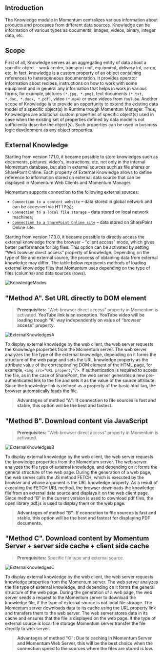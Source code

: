 ## Introduction

The Knowledge module in Momentum centralizes various information about products and processes from different data sources. Knowledge can be information of various types as documents, images, videos, binary, integer data, etc. 

## Scope 

First of all, Knowledge serves as an aggregating entity of data about a specific object – work center, transport unit, equipment, delivery lot, cargo, etc. In fact, knowledge is a custom property of an object containing references to heterogeneous documentation. It provides operator information about recipes, instructions on how to work with some equipment and in general any information that helps in work in various forms, for example, pictures `(*.jpg, *.png)`, text documents `(*.txt, *.doc, *.docx, *.pdf)`, video `(*.mp4)` or even videos from `YouTube`.
Another scope of Knowledge is to provide an opportunity to extend the existing data model of a specific object(s) in Runtime trough Momentum Manager. Thus, Knowledges are additional custom properties of specific object(s) used in case when the existing set of properties defined by data model is not sufficiently describe the object(s). Such properties can be used in business logic development as any object properties. 

## External Knowledge 

Starting from version 17.1.0, it became possible to store knowledges such as documents, pictures, video's, instructions, etc. not only in the internal Momentum database, but also in external sources such as file shares or SharePoint Online. Each property of External Knowledge allows to define reference to information stored on external data source that can be displayed in Momentum Web Clients and Momentum Manager.

Momentum supports connection to the following external sources:
- `Connection to a content website` – data stored in global network and can be accessed via HTTP(s);
- `Connection to a local file storage` – data stored on local network machines;
- [`Connection to a SharePoint Online site`](https://dev.azure.com/brighteye-documentation/Developers%20documentation/_wiki/wikis/Articles/82/SharePoint-online-configuration?anchor=**1.-overview-of-steps-to-perform**) – data stored on SharePoint Online site.

Starting from version 17.3.0, it became possible to directly access the external knowledge from the browser – "client access" mode, which gives better performance for big files. This option can be activated by setting “Web browser direct access” property of knowledge. 
Depending on the type of file and external source, the process of obtaining data from external knowledge may differ. The table below represents methods of loading external knowledge files that Momentum uses depending on the type of files (columns) and data sources (rows).

![KnowledgeModes](/.attachments/KnowledgeModesPIC.drawio.png)

## "Method A". Set URL directly to DOM element

> **Prerequisites:**
“Web browser direct access” property in Momentum is activated. **YouTube link is an exception. YouTube video will be loading trough “A” way independently on value of “browser access” property.**

![ExternalKnowledgesA](https://raw.githubusercontent.com/brighteye-diagrams/Test/main/ExternalKnowledgesA.svg?token=GHSAT0AAAAAAB2P7NOVPRKBSP7CU2OPNQ2IY3CKSRA)

To display external knowledge by the web client, the web server requests the knowledge properties from the Momentum server. The web server analyzes the file type of the external knowledge, depending on it forms the structure of the web page and sets the URL knowledge property as the attribute value of the corresponding DOM element of the HTML page, for example, `<img src=”URL property”/>`. If authentication is required to access the file, as in the case of SharePoint, the web server generates a new pre-authenticated link to the file and sets it as the value of the source attribute. Since the knowledge link is defined as a property of the basic html tag, the browser automatically loads the file.

> **Advantages of method "A":
If connection to file sources is fast and stable, this option will be the best and fastest.**

## "Method B". Download content via JavaScript

> **Prerequisites:**
“Web browser direct access” property in Momentum is activated. 

![ExternalKnowledgesB](https://raw.githubusercontent.com/brighteye-diagrams/Test/main/ExternalKnowledgesB.svg?token=GHSAT0AAAAAAB2P7NOUEQIIHYYANUHZX7DWY3CKS7Q)

To display external knowledge by the web client, the web server requests the knowledge properties from the Momentum server. The web server analyzes the file type of external knowledge, and depending on it forms the general structure of the web page. During the generation of a web page, the web server calls the JS method FETCH, which is executed by the browser and whose argument is the URL knowledge property. As a result of executing the FETCH URL method, the browser downloads the knowledge file from an external data source and displays it on the web client page.
Since method "B" in the current version is used to download pdf files, the open library pdf.js is used to display them on the web page.

> **Advantages of method "B":
If connection to file sources is fast and stable, this option will be the best and fastest for displaying PDF documents.**

## "Method C". Download content by Momentum Server + server side cache + client side cache

> **Prerequisites:**
Specific file type and external source.

![ExternalKnowledgesC](https://raw.githubusercontent.com/brighteye-diagrams/Test/main/ExternalKnowledgesC.svg?token=GHSAT0AAAAAAB2P7NOVPGW47RV42L6JP2VYY3CKTBQ)

To display external knowledge by the web client, the web server requests knowledge properties from the Momentum server. The web server analyzes the file type of external knowledge, and depending on it forms the general structure of the web page. During the generation of a web page, the web server sends a request to the Momentum server to download the knowledge file, if the type of external source is not local file storage. The Momentum server downloads data to its cache using the URL property link and transfers them to the web server. The web server stores data in its cache and ensures that the file is displayed on the web page. If the type of external source is local file storage Momentum server transfer the file directly to web server.

> **Advantages of method "C":
Due to caching in Momentum Server and Momentum Web Server, this will be the best choice when the connection speed to the sources where the files are stored is low.**

